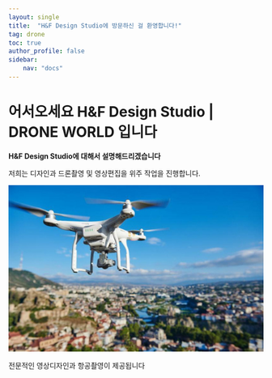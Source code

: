 ```yaml
---
layout: single
title:  "H&F Design Studio에 방문하신 걸 환영합니다!"
tag: drone
toc: true
author_profile: false
sidebar:
    nav: "docs"
---
```


# 어서오세요 H&F Design Studio | DRONE WORLD 입니다

**H&F Design Studio에 대해서 설명해드리겠습니다**

저희는 디자인과 드론촬영 및 영상편집을 위주 작업을 진행합니다.

![46763_4_1732](../images/2023-03-23-one/46763_4_1732.jpg)

전문적인 영상디자인과 항공촬영이 제공됩니다
